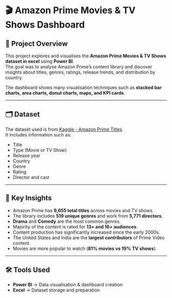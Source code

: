 # 🎬 Amazon Prime Movies & TV Shows Dashboard

## 📌 Project Overview
This project explores and visualises the **Amazon Prime Movies & TV Shows dataset in excel** using **Power BI**.  
The goal was to analyse Amazon Prime’s content library and discover insights about titles, genres, ratings, release trends, and distribution by country.

The dashboard shows many visualisation techniques such as **stacked bar charts, area charts, donut charts, maps, and KPI cards**.

---


## 🗂 Dataset
The dataset used is from [Kaggle - Amazon Prime Titles](https://www.kaggle.com/datasets/shivamb/amazon-prime-movies-and-tv-shows).  
It includes information such as:
- Title
- Type (Movie or TV Show)
- Release year
- Country
- Genre
- Rating
- Director and cast

---

## 🔎 Key Insights
- Amazon Prime has **9,655 total titles** across movies and TV shows.  
- The library includes **519 unique genres** and work from **5,771 directors**.  
- **Drama** and **Comedy** are the most common genres.  
- Majority of the content is rated for **13+ and 16+ audiences**.  
- Content production has significantly increased since the early 2000s.  
- The United States and India are the **largest contributors** of Prime Video content.  
- Movies are more popular to watch (**81% movies vs 19% TV shows**).  

---

## 🛠 Tools Used
- **Power BI** → Data visualisation & dashboard creation  
- **Excel** → Dataset storage and preparation  
